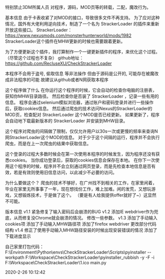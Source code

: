特别禁止3DM所属人员 对程序，源码，MOD页等的转载，二配，魔改行为。

基本信息
由于卡表收紧了对MOD的接口，导致很多文件不再支持。
为了应对这种情况，国外有大佬利用逆向技术，制造了一个名为 StrackerLoader 的插件来重新开放这些接口。
StrackerLoader：https://www.nexusmods.com/monsterhunterworld/mods/1982
StrackerLoader这个插件在MHW更新的时候也需要跟着更新。

为了方便更新这个插件，我打算制作一个一键更新插件的程序，来优化这个过程。（尽管这个过程也不复杂）
github地址：https://github.com/RecluseXU/CheckStrackerLoader

本程序不会用于盗号, 偷取信息 等非法操作
但由于源码是公开的, 可能存在被魔改成非法程序的可能
故建议从github或者N网获取本程序


这个程序做了什么
在你运行这个程序的时候，它会自动的检查你电脑的注册表，获知你MHW目录路径。
然后检查你是否装了 StrackerLoader ，记录一些有用的信息。
程序会通过selenium模拟浏览器，通过账户和密码登录并进行一些操作后，获取cookies信息。
然后通过爬虫的技术访问Nexus的StrackerLoader的MOD页，检查配对 StrackerLoader 这个MOD是否已经更新。
如果更新了，程序会自动地下载最新版本的 StrackerLoader 并安装到MHW目录。

这个程序对爬虫的间隔做了限制，仅仅允许用户以30s一次或更慢的频率来查询N网StrackerLoader这个MOD的信息。
对于少于这个间隔的运行，程序并不会执行爬虫，而是在上一次爬虫的结果中获取信息。

这个登录的过程大多数时候会在第一次使用本程序的时候发生，因为程序还没有获悉cookies。
当你成功登录后，获取的cookies信息会保存在本地。
在你下一次使用这个程序的时候，程序并不会立刻通过网页登录，而是先检查本地信息是否有效，若是有效则使用旧信息访问，以此减少不必要的访问。


为什么要做这个？
爬虫的技术不够好，在广州找不到相关的工作，在家里闲着，毕业在家里无所事事了一年，现在想找份工作，难上加难。闲的发荒，又想玩游戏，又想锻炼技术，于是做了这个。
（要是有人给我提供offer就好了~）这显然不可能。

版本信息
v1.1
   紧急修复了输入密码后会崩溃的BUG
v1.2
  添加IE webdriver作为兜底，从而修复没Chrome就会崩溃的情况。
  修改一些参数。
v1.3
  添加了手动输入cookies项
  添加了手动输入MHW路径项
  添加了firefox webdriver
  更改部分代码结构
v1.4
  修正了使用手动输入MHW路径安装的时候出现安装错误的情况
  添加了下载进度显示


自己家里打包代码：F:\Environment\Python\envs\CheckStrackerLoader\Scripts\pyinstaller --workpath F:\Workspace\CheckStrackerLoader\pyinstaller_rubbish -y -F -i F:\Workspace\CheckStrackerLoader\1.ico main.py


2020-2-26 10:12:42